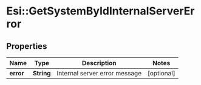 # Esi::GetSystemByIdInternalServerError

## Properties
Name | Type | Description | Notes
------------ | ------------- | ------------- | -------------
**error** | **String** | Internal server error message | [optional] 


